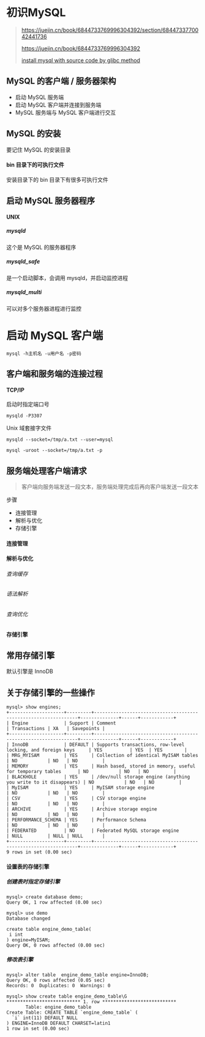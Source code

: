 # 初识MySQL

> https://juejin.cn/book/6844733769996304392/section/6844733770042441736
>
> https://juejin.cn/book/6844733769996304392
>
> [install mysql with source code by glibc method](https://github.com/liuyuit/Study/blob/master/Computer/EnvironmentSetup/Linux/install%20mysql%20with%20source%20code%20by%20glibc%20method.md)

## MySQL 的客户端 / 服务器架构

- 启动 MySQL 服务端
- 启动 MySQL 客户端并连接到服务端
-  MySQL 服务端与 MySQL 客户端进行交互

## MySQL 的安装

要记住 MySQL 的安装目录

#### bin 目录下的可执行文件

安装目录下的 bin 目录下有很多可执行文件

## 启动 MySQL 服务器程序

#### UNIX

##### mysqld

这个是 MySQL 的服务器程序

##### mysqld_safe

是一个启动脚本，会调用 mysqld，并启动监控进程

##### mysqld_multi

可以对多个服务器进程进行监控

# 启动 MySQL 客户端

```
mysql -h主机名 -u用户名 -p密码
```

## 客户端和服务端的连接过程

#### TCP/IP

启动时指定端口号

```
mysqld -P3307
```

Unix 域套接字文件

```
mysqld --socket=/tmp/a.txt --user=mysql

mysql -uroot --socket=/tmp/a.txt -p
```

## 服务端处理客户端请求

> 客户端向服务端发送一段文本，服务端处理完成后再向客户端发送一段文本

步骤

- 连接管理
- 解析与优化
- 存储引擎

#### 连接管理

#### 解析与优化

###### 查询缓存

###### 语法解析

###### 查询优化

#### 存储引擎

## 常用存储引擎

默认引擎是 InnoDB

## 关于存储引擎的一些操作

```
mysql> show engines;
+--------------------+---------+----------------------------------------------------------------+--------------+------+------------+
| Engine             | Support | Comment                                                        | Transactions | XA   | Savepoints |
+--------------------+---------+----------------------------------------------------------------+--------------+------+------------+
| InnoDB             | DEFAULT | Supports transactions, row-level locking, and foreign keys     | YES          | YES  | YES        |
| MRG_MYISAM         | YES     | Collection of identical MyISAM tables                          | NO           | NO   | NO         |
| MEMORY             | YES     | Hash based, stored in memory, useful for temporary tables      | NO           | NO   | NO         |
| BLACKHOLE          | YES     | /dev/null storage engine (anything you write to it disappears) | NO           | NO   | NO         |
| MyISAM             | YES     | MyISAM storage engine                                          | NO           | NO   | NO         |
| CSV                | YES     | CSV storage engine                                             | NO           | NO   | NO         |
| ARCHIVE            | YES     | Archive storage engine                                         | NO           | NO   | NO         |
| PERFORMANCE_SCHEMA | YES     | Performance Schema                                             | NO           | NO   | NO         |
| FEDERATED          | NO      | Federated MySQL storage engine                                 | NULL         | NULL | NULL       |
+--------------------+---------+----------------------------------------------------------------+--------------+------+------------+
9 rows in set (0.00 sec)
```

#### 设置表的存储引擎

##### 创建表时指定存储引擎

```
mysql> create database demo;
Query OK, 1 row affected (0.00 sec)

mysql> use demo
Database changed

create table engine_demo_table(
 i int
) engine=MyISAM;
Query OK, 0 rows affected (0.00 sec)
```

##### 修改表引擎

```
mysql> alter table  engine_demo_table engine=InnoDB;
Query OK, 0 rows affected (0.05 sec)
Records: 0  Duplicates: 0  Warnings: 0
```

```
mysql> show create table engine_demo_table\G
*************************** 1. row ***************************
       Table: engine_demo_table
Create Table: CREATE TABLE `engine_demo_table` (
  `i` int(11) DEFAULT NULL
) ENGINE=InnoDB DEFAULT CHARSET=latin1
1 row in set (0.00 sec)
```

